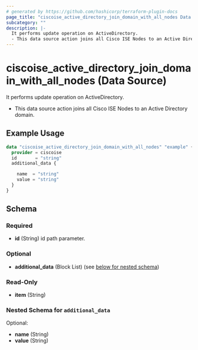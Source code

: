 ```yaml
---
# generated by https://github.com/hashicorp/terraform-plugin-docs
page_title: "ciscoise_active_directory_join_domain_with_all_nodes Data Source - terraform-provider-ciscoise"
subcategory: ""
description: |-
  It performs update operation on ActiveDirectory.
  - This data source action joins all Cisco ISE Nodes to an Active Directory domain.
---
```


# ciscoise_active_directory_join_domain_with_all_nodes (Data Source)

It performs update operation on ActiveDirectory.

- This data source action joins all Cisco ISE Nodes to an Active Directory domain.

## Example Usage

```terraform
data "ciscoise_active_directory_join_domain_with_all_nodes" "example" {
  provider = ciscoise
  id       = "string"
  additional_data {

    name  = "string"
    value = "string"
  }
}
```

<!-- schema generated by tfplugindocs -->
## Schema

### Required

- **id** (String) id path parameter.

### Optional

- **additional_data** (Block List) (see [below for nested schema](#nestedblock--additional_data))

### Read-Only

- **item** (String)

<a id="nestedblock--additional_data"></a>
### Nested Schema for `additional_data`

Optional:

- **name** (String)
- **value** (String)


